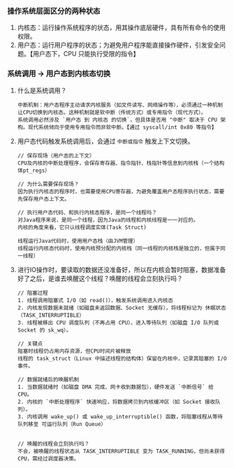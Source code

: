 ### 操作系统层面区分的两种状态
1. 内核态：运行操作系统程序的状态，用其操作底层硬件，具有所有命令的使用权限。
2. 用户态：运行用户程序的状态；为避免用户程序能直接操作硬件，引发安全问题。【用户态下，CPU 只能执行受限的指令】


### 系统调用 -> 用户态到内核态切换  
1. 什么是系统调用？
    ```
    中断机制：用户态程序主动请求内核服务（如文件读写、网络操作等），必须通过一种机制让CPU切换到内核态。这种机制就是软中断（传统方式）或专用指令（现代方式）。
    系统调用必然涉及 `用户态 到 内核态 的切换`，但具体是否用 "中断" 取决于 CPU 架构。现代系统倾向于使用专用指令而非软中断。【通过 syscall/int 0x80 等指令】
    ```

2. 用户态代码触发系统调用后，会通过 `中断或指令` 触发上下文切换。
    ```
    // 保存现场（用户态的上下文）
    CPU及内核的中断处理程序，会保存寄存器、指令指针、栈指针等信息到内核栈（一个结构体pt_regs）

    // 为什么需要保存现场？
    因为执行内核态的程序时，也需要使用CPU寄存器，为避免覆盖用户态程序执行状态，需要先保存用户态上下文。

    // 执行用户态代码、和执行内核态程序，是同一个线程吗？
    对Java程序来说，是同一个线程，因为Java的线程和内核线程是一一对应的。
    内核的角度来看，它只认线程调度实体(Task Struct)

    线程运行Java代码时，使用用户态栈（由JVM管理）
    线程运行内核态代码时，使用内核预分配的内核栈（同一线程的内核栈是独立的，但属于同一线程）

    ```
3. 进行IO操作时，要读取的数据还没准备好，所以在内核会暂时阻塞，数据准备好了之后，是谁去唤醒这个线程？唤醒的线程会立刻执行吗？
    ```
    // 阻塞过程
    1. 线程调用阻塞式 I/O（如 read()），触发系统调用进入内核态
    2. 内核发现数据未就绪（如磁盘未返回数据、Socket 无缓存），将线程标记为 休眠状态（TASK_INTERRUPTIBLE）
    3. 线程被移出 CPU 调度队列（不再占用 CPU），进入等待队列（如磁盘 I/O 队列或 Socket 的 sk_wq）。
    
    // 关键点
    阻塞时线程仍占用内存资源，但CPU时间片被释放
    线程的 task_struct（Linux 中描述线程的结构体）保留在内核中，记录其阻塞的 I/O 事件。

    ```

    ```
    // 数据就绪后的唤醒机制
    1. 当数据就绪时（如磁盘 DMA 完成、网卡收到数据包），硬件发送 `中断信号` 给 CPU。
    2. 内核的 `中断处理程序` 快速响应，将数据拷贝到内核缓冲区（如 Socket 接收队列）。
    3. 内核调用 wake_up() 或 wake_up_interruptible() 函数，将阻塞线程从等待队列移至 可运行队列（Run Queue）


    // 唤醒的线程会立刻执行吗？
    不会，被唤醒的线程状态从 TASK_INTERRUPTIBLE 变为 TASK_RUNNING，但尚未获得 CPU，需经过调度器决策。

    ```